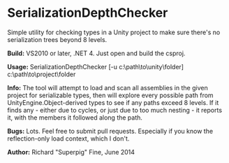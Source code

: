SerializationDepthChecker
=========================

Simple utility for checking types in a Unity project to make sure there's no serialization trees beyond 8 levels.

**Build:** VS2010 or later, .NET 4. Just open and build the csproj.

**Usage:** SerializationDepthChecker [-u c:\path\to\unity\folder] c:\path\to\project\folder

**Info:** The tool will attempt to load and scan all assemblies in the given project for serializable types, then will explore every possible path from UnityEngine.Object-derived types to see if any paths exceed 8 levels. If it finds any - either due to cycles, or just due to too much nesting - it reports it, with the members it followed along the path.

**Bugs:** Lots. Feel free to submit pull requests. Especially if you know the reflection-only load context, which I don't.

**Author:** Richard "Superpig" Fine, June 2014
